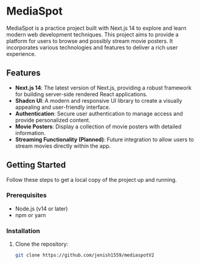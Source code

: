 # MediaSpot

MediaSpot is a practice project built with Next.js 14 to explore and learn modern web development techniques. This project aims to provide a platform for users to browse and possibly stream movie posters. It incorporates various technologies and features to deliver a rich user experience.

## Features

- **Next.js 14**: The latest version of Next.js, providing a robust framework for building server-side rendered React applications.
- **Shadcn UI**: A modern and responsive UI library to create a visually appealing and user-friendly interface.
- **Authentication**: Secure user authentication to manage access and provide personalized content.
- **Movie Posters**: Display a collection of movie posters with detailed information.
- **Streaming Functionality (Planned)**: Future integration to allow users to stream movies directly within the app.

## Getting Started

Follow these steps to get a local copy of the project up and running.

### Prerequisites

- Node.js (v14 or later)
- npm or yarn

### Installation

1. Clone the repository:
   ```bash
   git clone https://github.com/jenish1559/mediaspotV2
